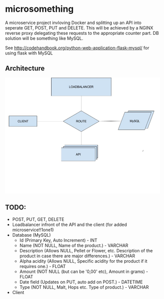 # microsomething

A microservice project invloving Docker and splitting up an API into seperate GET, POST, PUT and DELETE. 
This will be achieved by a NGINX reverse proxy delegating these requests to the appropriate counter part. 
DB solution will be something like MySQL.

See http://codehandbook.org/python-web-application-flask-mysql/ for using flask with MySQL
## Architecture

![Architecture flowchart](/Bryggeriklubb%20API.jpg)

## TODO:

- POST, PUT, GET, DELETE
- Loadbalancer infront of the API and the client (for added microservice!!1one1)
- Database (MySQL)
	+ Id (Primary Key, Auto Increment) - INT
	+ Name (NOT NULL, Name of the product.) - VARCHAR
	+ Description (Allows NULL, Pellet or Flower, etc. Description of the product in case there are major differences.) - VARCHAR
	+ Alpha acidity (Allows NULL, Specific acidity for the product if it requires one.) - FLOAT
	+ Amount (NOT NULL (but can be '0,00' etc), Amount in grams) - FLOAT
	+ Date field (Updates on PUT, auto add on POST.) - DATETIME
	+ Type (NOT NULL, Malt, Hops etc. Type of product.) - VARCHAR
- Client